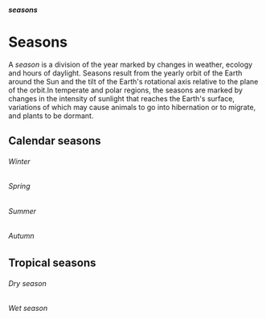 #### *seasons*
# Seasons
A *season* is a division of the year marked by changes in weather, ecology and hours of daylight. Seasons result from the yearly orbit of the Earth around the Sun and the tilt of the Earth's rotational axis relative to the plane of the orbit.In temperate and polar regions, the seasons are marked by changes in the intensity of sunlight that reaches the Earth's surface, variations of which may cause animals to go into hibernation or to migrate, and plants to be dormant.

## Calendar seasons
###### *Winter*
###### *Spring*
###### *Summer*
###### *Autumn*

## Tropical seasons
###### *Dry season*
###### *Wet season*
